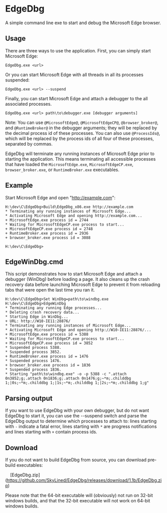 EdgeDbg
==================

A simple command line exe to start and debug the Microsoft Edge browser.

Usage
-----
There are three ways to use the application. First, you can simply start
Microsoft Edge:

    EdgeDbg.exe <url>

Or you can start Microsoft Edge with all threads in all its processes suspended:

    EdgeDbg.exe <url> --suspend

Finally, you can start Microsoft Edge and attach a debugger to the all
associated processes.

    EdgeDbg.exe <url> path\to\debugger.exe [debugger arguments]

Note: You can use `@MicrosoftEdge@`, `@MicrosoftEdgeCP@`, `@browser_broker@`,
and `@RuntimeBroker@` in the debugger arguments; they will be replaced by the
decimal process id of these processes. You can also use `@ProcessIds@`, which
will be replaced by the process ids of all four of these processes, separated
by commas.

EdgeDbg will terminate any running instances of Microsoft Edge prior to starting
the application. This means terminating all accessible processes that have loaded
the `MicrosoftEdge.exe`, `MicrosoftEdgeCP.exe`, `browser_broker.exe`, or
`RuntimeBroker.exe` executables.

Example
-------
Start Microsoft Edge and open "http://example.com":

    H:\dev\C\EdgeDbg>Build\EdgeDbg_x86.exe http://example.com
    * Terminating any running instances of Microsoft Edge...
    * Activating Microsoft Edge and opening http://example.com...
    + MicrosoftEdge.exe process id = 2744
    * Waiting for MicrosoftEdgeCP.exe process to start...
    + MicrosoftEdgeCP.exe process id = 2748
    + RuntimeBroker.exe process id = 2936
    + browser_broker.exe process id = 3088
    
    H:\dev\C\EdgeDbg>

EdgeWinDbg.cmd
--------------
This script demonstrates how to start Microsoft Edge and attach a debugger
(WinDbg) before loading a page. It also cleans up the crash recovery data before
launching Microsoft Edge to prevent it from reloading tabs that were open the
last time you ran it.

    H:\dev\C\EdgeDbg>Set WinDbg=path\to\windbg.exe
    H:\dev\C\EdgeDbg>EdgeWinDbg
    * Terminating any running Edge processes...
    * Deleting crash recovery data...
    * Starting Edge in WinDbg...
    + URL: http://W10-IE11:28876/
    * Terminating any running instances of Microsoft Edge...
    * Activating Microsoft Edge and opening http://W10-IE11:28876/...
    + MicrosoftEdge.exe process id = 5388
    * Waiting for MicrosoftEdgeCP.exe process to start...
    + MicrosoftEdgeCP.exe process id = 3852
    * Suspended process 5388.
    * Suspended process 3852.
    + RuntimeBroker.exe process id = 1476
    * Suspended process 1476.
    + browser_broker.exe process id = 1836
    * Suspended process 1836.
    * Starting "path\to\windbg.exe" -o -p 5388 -c ".attach 0n3852;g;.attach 0n1836;g;.attach 0n1476;g;~*m;.childdbg 1;|0s;~*m;.childdbg 1;|1s;~*m;.childdbg 1;|2s;~*m;.childdbg 1;g"

Parsing output
--------------
If you want to use EdgeDbg with your own debugger, but do not want EdgeDbg to
start it, you can use the --suspend switch and parse the EdgeDbg output to
determine which processes to attach to: lines starting with `-` indicate a
fatal error, lines starting with `*` are progress notifications and lines
starting with `+` contain process ids.

Download
--------
If you do not want to build EdgeDbg from source, you can download pre-build
executables:

&nbsp;&nbsp;&nbsp;&nbsp;[EdgeDbg.zip]
    (https://github.com/SkyLined/EdgeDbg/releases/download/1.1b/EdgeDbg.zip)

Please note that the 64-bit executable will (obviously) not run on 32-bit
windows builds, and that the 32-bit executable will not work on 64-bit windows
builds.
